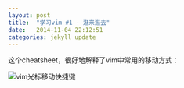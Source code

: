 ```yaml
---
layout: post
title:  "学习vim #1 - 逛来逛去"
date:   2014-11-04 22:12:51
categories: jekyll update
---
```


这个cheatsheet，很好地解释了vim中常用的移动方式：

![vim光标移动快捷键](https://bitbucket.org/tednaleid/vim-shortcut-wallpaper/raw/tip/vim-shortcuts.png "vim光标移动快捷键")
